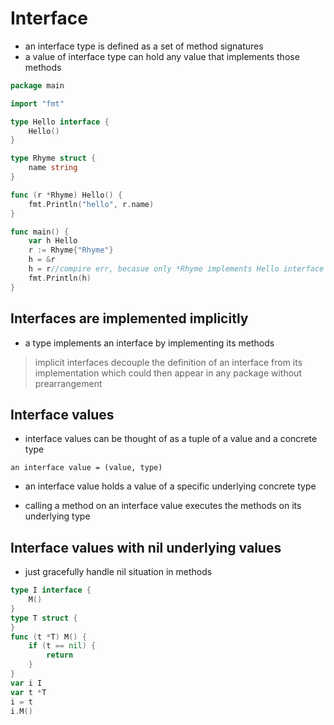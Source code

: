 # Interface

- an interface type is defined as a set of method signatures
- a value of interface type can hold any value that implements those methods

```go
package main

import "fmt"

type Hello interface {
	Hello()
}

type Rhyme struct {
	name string
}

func (r *Rhyme) Hello() {
	fmt.Println("hello", r.name)
}

func main() {
	var h Hello
	r := Rhyme{"Rhyme"}
	h = &r
    h = r//compire err, becasue only *Rhyme implements Hello interface
	fmt.Println(h)
}
```

## Interfaces are implemented implicitly

- a type implements an interface by implementing its methods

> implicit interfaces decouple the definition of an interface from
> its implementation
> which could then appear in any package without prearrangement

## Interface values

- interface values can be thought of as a tuple of a value and a concrete type

```
an interface value = (value, type)
```

- an interface value holds a value of a specific underlying concrete type

- calling a method on an interface value executes the methods on its underlying type

## Interface values with nil underlying values

- just gracefully handle nil situation in methods

```go
type I interface {
    M()
}
type T struct {
}
func (t *T) M() {
    if (t == nil) {
        return
    }
}
var i I
var t *T
i = t
i.M()
```
